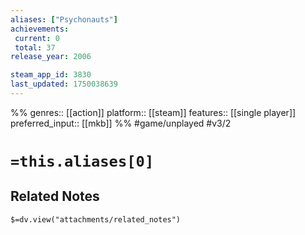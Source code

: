 ```yaml
---
aliases: ["Psychonauts"]
achievements:
 current: 0
 total: 37
release_year: 2006

steam_app_id: 3830
last_updated: 1750038639
---
```

%%
genres:: [[action]]
platform:: [[steam]]
features:: [[single player]]
preferred_input:: [[mkb]]
%%
#game/unplayed
#v3/2

# `=this.aliases[0]`
## Related Notes
`$=dv.view("attachments/related_notes")`